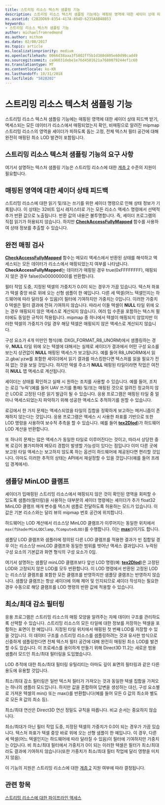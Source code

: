 ```yaml
---
title: 스트리밍 리소스 텍스처 샘플링 기능
description: 스트리밍 리소스 텍스처 샘플링 기능에는 매핑된 영역에 대한 셰이더 상태 피드백 받기, 액세스되는 모든 데이터가 리소스에서 매핑되었는지 확인, 비매핑으로 알려진 mipmap 스트리밍 리소스의 영역을 셰이더가 피하도록 돕는 고정, 전체 텍스처 필터 공간에 대해 완전히 매핑된 최소 LOD 발견이 포함됩니다.
ms.assetid: C2B2DD69-8354-417A-894D-6235A8B48B53
keywords:
- 스트리밍 리소스 텍스처 샘플링 기능
author: michaelfromredmond
ms.author: mithom
ms.date: 02/08/2017
ms.topic: article
ms.localizationpriority: medium
ms.openlocfilehash: 0066d38aaa3f5802ff5b1d380d405e60d90cad49
ms.sourcegitcommit: ca96031debe1e76d4501621a7680079244ef1c60
ms.translationtype: MT
ms.contentlocale: ko-KR
ms.lasthandoff: 10/31/2018
ms.locfileid: "5828202"
---
```

# <a name="streaming-resources-texture-sampling-features"></a>스트리밍 리소스 텍스처 샘플링 기능


스트리밍 리소스 텍스처 샘플링 기능에는 매핑된 영역에 대한 셰이더 상태 피드백 받기, 액세스되는 모든 데이터가 리소스에서 매핑되었는지 확인, 비매핑으로 알려진 mipmap 스트리밍 리소스의 영역을 셰이더가 피하도록 돕는 고정, 전체 텍스처 필터 공간에 대해 완전히 매핑된 최소 LOD 발견이 포함됩니다.

## <a name="span-idrequirementsofstreamingresourcestexturesamplingfeaturesspanspan-idrequirementsofstreamingresourcestexturesamplingfeaturesspanspan-idrequirementsofstreamingresourcestexturesamplingfeaturesspanrequirements-of-streaming-resources-texture-sampling-features"></a><span id="Requirements_of_streaming_resources_texture_sampling_features"></span><span id="requirements_of_streaming_resources_texture_sampling_features"></span><span id="REQUIREMENTS_OF_STREAMING_RESOURCES_TEXTURE_SAMPLING_FEATURES"></span>스트리밍 리소스 텍스처 샘플링 기능의 요구 사항


여기서 설명하는 텍스처 샘플링 기능은 스트리밍 리소스에 대한 [계층 2](tier-2.md) 수준의 지원이 필요합니다.

## <a name="span-idshaderstatusfeedbackaboutmappedareasspanspan-idshaderstatusfeedbackaboutmappedareasspanspan-idshaderstatusfeedbackaboutmappedareasspanshader-status-feedback-about-mapped-areas"></a><span id="Shader_status_feedback_about_mapped_areas"></span><span id="shader_status_feedback_about_mapped_areas"></span><span id="SHADER_STATUS_FEEDBACK_ABOUT_MAPPED_AREAS"></span>매핑된 영역에 대한 셰이더 상태 피드백


스트리밍 리소스에 대한 읽기 및/또는 쓰기를 위한 셰이더 명령으로 인해 상태 정보가 기록됩니다. 이 상태는 32비트 임시 레지스터로 가는 모든 리소스 액세스 명령에서 선택적 추가 반환 값으로 노출됩니다. 반환 값의 내용은 불투명합니다. 즉, 셰이더 프로그램의 직접 읽기가 허용되지 않습니다. 하지만 [**CheckAccessFullyMapped**](https://msdn.microsoft.com/library/windows/desktop/dn292083) 함수를 사용하여 상태 정보를 추출할 수 있습니다.

## <a name="span-idfullymappedcheckspanspan-idfullymappedcheckspanspan-idfullymappedcheckspanfully-mapped-check"></a><span id="Fully_mapped_check"></span><span id="fully_mapped_check"></span><span id="FULLY_MAPPED_CHECK"></span>완전 매핑 검사


[**CheckAccessFullyMapped**](https://msdn.microsoft.com/library/windows/desktop/dn292083) 함수는 메모리 액세스에서 반환된 상태를 해석하고 액세스되는 모든 데이터가 리소스에서 매핑되었는지 여부를 나타냅니다. **CheckAccessFullyMapped**는 데이터가 매핑된 경우 true(0xFFFFFFFF), 매핑되지 않은 경우 false(0x00000000)를 반환합니다.

필터 작업 도중, 지정된 텍셀의 가중치가 0.0이 되는 경우가 가끔 있습니다. 텍스처 좌표가 텍셀 중앙 바로 위에 오는 선형 샘플이 한 예입니다. 다른 세 텍셀(어느 텍셀인지는 하드웨어에 따라 달라질 수 있음)이 필터에 기여하지만 가중치는 0입니다. 이러한 가중치 0 텍셀은 필터 결과에 전혀 기여하지 않습니다. 따라서 이들 텍셀이 **NULL** 타일 위에 오는 경우 매핑되지 않은 액세스로 계산되지 않습니다. 여러 밉 수준을 포함하는 텍스처 필터에도 동일한 규칙이 적용됩니다. mipmap 중 하나에서 텍셀이 매핑되지 않았지만 이러한 텍셀의 가중치가 0일 경우 해당 텍셀은 매핑되지 않은 액세스로 계산되지 않습니다.

구성 요소가 4개 미만인 형식(예: DXGI\_FORMAT\_R8\_UNORM)에서 샘플링하는 경우, **NULL** 타일 위에 오는 텍셀에 대해서는 실제로 셰이더가 결과에서 어떤 구성 요소를 보는지 상관없이 **NULL** 매핑된 액세스가 보고됩니다. 예를 들어 R8\_UNORM에서 읽고.gba/.yzw를 포함한 셰이더에서 읽기 결과를 마스킹한다면 텍스처를 읽을 필요가 전혀 없는 것을 보일 것입니다. 하지만 텍셀 주소가 **NULL** 매핑된 타일이라면 작업은 여전히 **NULL** 맵 액세스로 계산됩니다.

셰이더는 상태를 확인하고 실패 시 원하는 조치를 사용할 수 있습니다. 예를 들어, 조치는 로깅 '누락'(예를 들어 UAV 쓰기를 통해) 및/또는 매핑된 것으로 알려진 정교하지 않은 LOD로 고정된 다른 읽기 발급이 될 수 있습니다. 응용 프로그램은 매핑된 타일 중 얼마나 액세스되었는지 파악하기 위해 성공한 액세스도 추적하기를 원할 수 있습니다.

로깅에서 한 가지 문제는 액세스되었을 타일의 집합을 정확하게 보고하는 메커니즘이 존재하지 않는다는 것입니다. 응용 프로그램은 액세스 시 사용한 좌표를 기반으로 또한 LOD 명령을 사용하여 보수적 추측을 할 수 있습니다. 예를 들어 [**tex2Dlod**](https://msdn.microsoft.com/library/windows/desktop/bb509680))가 하드웨어 LOD 계산을 반환합니다.

또 하나의 문제는 많은 액세스가 동일한 타일로 이루어진다는 것이고, 따라서 상당한 중복 로깅이 불가피하여 메모리 경합이 발생할 가능성이 있다는 점입니다 이미 다른 곳에 보고된 타일 액세스는 보고하지 않도록 하는 옵션이 하드웨어에 제공된다면 편리할 것입니다. 아마도 이러한 추적의 상태는 API에서 재설정할 수 있을 것입니다(예를 들어 프레임 경계에서).

## <a name="span-idper-sampleminlodclampspanspan-idper-sampleminlodclampspanspan-idper-sampleminlodclampspanper-sample-minlod-clamp"></a><span id="Per-sample_MinLOD_clamp"></span><span id="per-sample_minlod_clamp"></span><span id="PER-SAMPLE_MINLOD_CLAMP"></span>샘플당 MinLOD 클램프


셰이더가 밉매핑된 스트리밍 리소스에서 매핑되지 않은 것이 확인된 영역을 회피할 수 있도록 샘플러(필터링)을 사용하는 대부분의 셰이더 명령에는 셰이더가 추가 float32 MinLOD 클램프 매개 변수를 텍스처 샘플로 전달하도록 허용하는 모드가 있습니다. 이 값은 기본 리소스와는 달리 뷰의 mipmap 번호 공간에 위치합니다.

하드웨어는 LOD 계산에서 리소스당 MinLOD 클램프가 이루어지는 동일한 위치에서` max(fShaderMinLODClamp,fComputedLOD) `를 수행합니다. 이는 [**max**](https://msdn.microsoft.com/library/windows/desktop/bb509624)()이기도 합니다.

샘플당 LOD 클램프와 샘플러에 정의된 다른 LOD 클램프를 적용한 결과가 빈 집합일 경우 이는 리소스당 minLOD 클램프와 동일한 범위를 벗어난 액세스 결과입니다. 누락된 구성 요소의 기본값과 화면 형식의 구성 요소가 0임.

여기서 설명하는 샘플당 minLOD 클램프보다 앞선 LOD 명령(예: [**tex2Dlod**](https://msdn.microsoft.com/library/windows/desktop/bb509680))은 고정된 LOD와 고정되지 않은 LOD를 모두 반환합니다. 이 LOD 명령에서 반환된 고정된 LOD는 리소스당 클램프를 포함한 모든 클램프를 반영하지만 샘플당 클램프는 반영하지 않습니다. 샘플당 클램프는 항상 셰이더에 의해 제어 및 인지되므로 셰이더 작성자는 필요한 경우 수동으로 해당 클램프를 LOD 명령의 반환 값에 적용할 수 있습니다.

## <a name="span-idminmaxreductionfilteringspanspan-idminmaxreductionfilteringspanspan-idminmaxreductionfilteringspanminmax-reduction-filtering"></a><span id="Min_Max_reduction_filtering"></span><span id="min_max_reduction_filtering"></span><span id="MIN_MAX_REDUCTION_FILTERING"></span>최소/최대 감소 필터링


응용 프로그램은 스트리밍 리소스의 매핑 모양을 알려주는 자체 데이터 구조를 관리하도록 선택할 수 있습니다. 스트리밍 리소스의 모든 타일에 대한 정보를 저장하는 텍셀을 포함하는 표면이 한 예입니다. 지정된 타일 위치에서 매핑된 첫 번째 LOD를 저장할 수 있을 것입니다. 이 데이터 구조를 스트리밍 리소스를 샘플링하려는 것과 유사한 방식으로 신중하게 샘플링한다면 전체 텍스처 필터 공간에 대해 완전히 매핑된 최소 LOD를 발견할 수도 있습니다. 이 프로세스를 용이하게 만들기 위해 Direct3D 11.2는 새로운 범용 샘플러 모드인 최소/최대 필터링을 도입했습니다.

LOD 추적에 대한 최소/최대 필터링 유틸리티는 아마도 깊이 표면의 필터링과 같은 다른 용도에 유용할 것입니다.

최소/최대 감소 필터링은 일반 텍스처 필터가 가져오는 것과 동일한 텍셀 집합을 가져오는 하나의 샘플러 모드입니다. 하지만 값을 혼합하여 답변을 생성하는 대신, 구성 요소별로 가져온 텍셀의 min() 또는 max()를 반환합니다(예를 들어 모든 G 값의 최소와 별도로 모든 R 값의 최소 등).

최소/최대 연산은 Direct3D 연산 정밀도 규칙을 따릅니다. 비교 순서는 중요하지 않습니다.

최소/최대가 아닌 필터 작업 도중, 지정된 텍셀의 가중치가 0.0이 되는 경우가 가끔 있습니다. 텍스처 좌표가 텍셀 중앙 바로 위에 오는 선형 샘플이 한 예입니다. 이 경우, 다른 세 텍셀(어느 텍셀인지는 하드웨어에 따라 달라질 수 있음)이 필터에 기여하지만 가중치는 0입니다. 비 최소/최대 필터에서 가중치가 0이 되는 이러한 텍셀은 필터가 최소/최대라도 결과에 기여하지 않습니다(또한 가중치가 최소/최대 필터 작업에 달리 영향을 미치지 않음).

이 기능의 지원은 스트리밍 리소스에 대한 [계층 2](tier-2.md) 지원 여부에 따라 결정됩니다.

## <a name="span-idrelated-topicsspanrelated-topics"></a><span id="related-topics"></span>관련 항목


[스트리밍 리소스에 대한 파이프라인 액세스](pipeline-access-to-streaming-resources.md)

 

 





